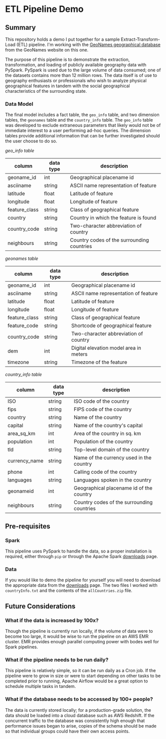 # ETL Pipeline Demo

## Summary

This repository holds a demo I put together for a sample Extract-Transform-Load (ETL) pipeline. I'm working with the [GeoNames geographical database](http://www.geonames.org/) from the GeoNames website on this one.

The purpose of this pipeline is to demonstrate the extraction, transformation, and loading of publicly available geography data with PySpark. PySpark is used due to the large volume of data consumed; one of the datasets contains more than 12 million rows. The data itself is of use to geography enthusiasts or professionals who wish to analyze physical geographical features in tandem with the social geographical characteristics of the surrounding state.

### Data Model

The final model includes a fact table, the `geo_info` table, and two dimension tables, the `geonames` table and the `country_info` table. The `geo_info` table was developed to exclude extraneous parameters that likely would not be of immediate interest to a user performing ad-hoc queries. The dimension tables provide additional information that can be further investigated should the user choose to do so.

*geo_info table*

| column | data type | description |
| ------ | --------- | ----------- |
| geoname_id | int | Geographical placename id |
| asciiname | string | ASCII name representation of feature |
| latitude | float | Latitude of feature |
| longitude | float | Longitude of feature |
| feature_class | string | Class of geographical feature |
| country | string | Country in which the feature is found |
| country_code | string | Two-character abbreviation of country |
| neighbours | string | Country codes of the surrounding countries |

*geonames table*

| column | data type | description |
| ------ | --------- | ----------- |
| geoname_id | int | Geographical placename id |
| asciiname | string | ASCII name representation of feature |
| latitude | float | Latitude of feature |
| longitude | float | Longitude of feature |
| feature_class | string | Class of geographical feature |
| feature_code | string | Shortcode of geographical feature |
| country_code | string | Two-character abbreviation of country |
| dem | int | Digital elevation model area in meters |
| timezone | string | Timezone of the feature |

*country_info table*

| column | data type | description |
| ------ | --------- | ----------- |
| ISO | string | ISO code of the country |
| fips | string | FIPS code of the country |
| country | string | Name of the country |
| capital | string | Name of the country's capital |
| area_sq_km | int | Area of the country in sq. km |
| population | int | Population of the country |
| tld | string | Top-level domain of the country |
| currency_name | string | Name of the currency used in the country |
| phone | int | Calling code of the country |
| languages | string | Languages spoken in the country |
| geonameid | int | Geographical placename id of the country |
| neighbours | string | Country codes of the surrounding countries |

## Pre-requisites

### Spark

This pipeline uses PySpark to handle the data, so a proper installation is required, either through `pip` or through the Apache Spark [downloads](https://spark.apache.org/downloads.html) page.

### Data

If you would like to demo the pipeline for yourself you will need to download the appropriate data from the [downloads](https://download.geonames.org/export/dump/) page. The two files I worked with `countryInfo.txt` and the contents of the `allCountries.zip` file.

## Future Considerations

### What if the data is increased by 100x?

Though the pipeline is currently run locally, if the volume of data were to become too large, it would be wise to run the pipeline on an AWS EMR cluster. EMR provides enough parallel computing power with bodes well for Spark pipelines.

### What if the pipeline needs to be run daily?

This pipeline is relatively simple, so it can be run daily as a Cron job. If the pipeline were to grow in size or were to start depending on other tasks to be completed prior to running, Apache Airflow would be a great option to schedule multiple tasks in tandem.

### What if the database needs to be accessed by 100+ people?

The data is currently stored locally; for a production-grade solution, the data should be loaded into a cloud database such as AWS Redshift. If the concurrent traffic to the database was consistently high enough that performance issues began to arise, copies of the schema should be made so that individual groups could have their own access points.
